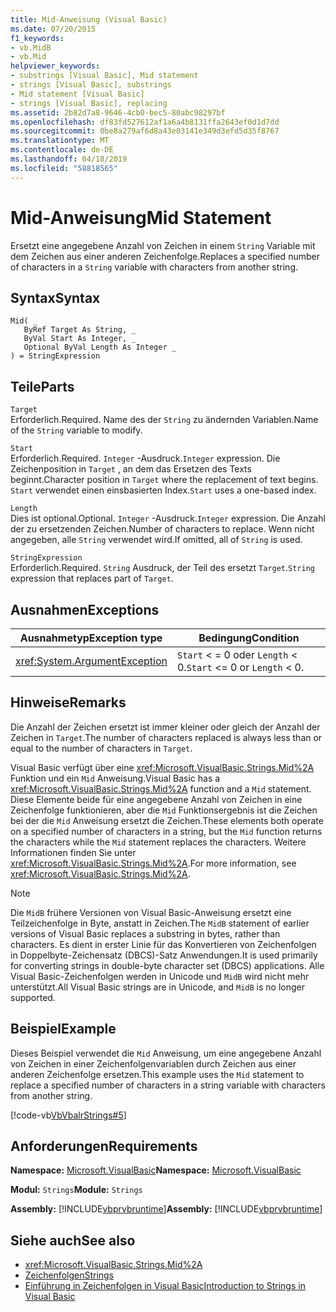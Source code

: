 ```yaml
---
title: Mid-Anweisung (Visual Basic)
ms.date: 07/20/2015
f1_keywords:
- vb.MidB
- vb.Mid
helpviewer_keywords:
- substrings [Visual Basic], Mid statement
- strings [Visual Basic], substrings
- Mid statement [Visual Basic]
- strings [Visual Basic], replacing
ms.assetid: 2b82d7a8-9646-4cb0-bec5-80abc98297bf
ms.openlocfilehash: df83fd527612af1a6a4b8131ffa2643ef0d1d7dd
ms.sourcegitcommit: 0be8a279af6d8a43e03141e349d3efd5d35f8767
ms.translationtype: MT
ms.contentlocale: de-DE
ms.lasthandoff: 04/18/2019
ms.locfileid: "58818565"
---
```

# <a name="mid-statement"></a><span data-ttu-id="a0f0f-102">Mid-Anweisung</span><span class="sxs-lookup"><span data-stu-id="a0f0f-102">Mid Statement</span></span>
<span data-ttu-id="a0f0f-103">Ersetzt eine angegebene Anzahl von Zeichen in einem `String` Variable mit dem Zeichen aus einer anderen Zeichenfolge.</span><span class="sxs-lookup"><span data-stu-id="a0f0f-103">Replaces a specified number of characters in a `String` variable with characters from another string.</span></span>  
  
## <a name="syntax"></a><span data-ttu-id="a0f0f-104">Syntax</span><span class="sxs-lookup"><span data-stu-id="a0f0f-104">Syntax</span></span>  
  
```  
Mid( _  
   ByRef Target As String, _  
   ByVal Start As Integer, _  
   Optional ByVal Length As Integer _  
) = StringExpression  
```  
  
## <a name="parts"></a><span data-ttu-id="a0f0f-105">Teile</span><span class="sxs-lookup"><span data-stu-id="a0f0f-105">Parts</span></span>  
 `Target`  
 <span data-ttu-id="a0f0f-106">Erforderlich.</span><span class="sxs-lookup"><span data-stu-id="a0f0f-106">Required.</span></span> <span data-ttu-id="a0f0f-107">Name des der `String` zu ändernden Variablen.</span><span class="sxs-lookup"><span data-stu-id="a0f0f-107">Name of the `String` variable to modify.</span></span>  
  
 `Start`  
 <span data-ttu-id="a0f0f-108">Erforderlich.</span><span class="sxs-lookup"><span data-stu-id="a0f0f-108">Required.</span></span> <span data-ttu-id="a0f0f-109">`Integer` -Ausdruck.</span><span class="sxs-lookup"><span data-stu-id="a0f0f-109">`Integer` expression.</span></span> <span data-ttu-id="a0f0f-110">Die Zeichenposition in `Target` , an dem das Ersetzen des Texts beginnt.</span><span class="sxs-lookup"><span data-stu-id="a0f0f-110">Character position in `Target` where the replacement of text begins.</span></span> <span data-ttu-id="a0f0f-111">`Start` verwendet einen einsbasierten Index.</span><span class="sxs-lookup"><span data-stu-id="a0f0f-111">`Start` uses a one-based index.</span></span>  
  
 `Length`  
 <span data-ttu-id="a0f0f-112">Dies ist optional.</span><span class="sxs-lookup"><span data-stu-id="a0f0f-112">Optional.</span></span> <span data-ttu-id="a0f0f-113">`Integer` -Ausdruck.</span><span class="sxs-lookup"><span data-stu-id="a0f0f-113">`Integer` expression.</span></span> <span data-ttu-id="a0f0f-114">Die Anzahl der zu ersetzenden Zeichen.</span><span class="sxs-lookup"><span data-stu-id="a0f0f-114">Number of characters to replace.</span></span> <span data-ttu-id="a0f0f-115">Wenn nicht angegeben, alle `String` verwendet wird.</span><span class="sxs-lookup"><span data-stu-id="a0f0f-115">If omitted, all of `String` is used.</span></span>  
  
 `StringExpression`  
 <span data-ttu-id="a0f0f-116">Erforderlich.</span><span class="sxs-lookup"><span data-stu-id="a0f0f-116">Required.</span></span> <span data-ttu-id="a0f0f-117">`String` Ausdruck, der Teil des ersetzt `Target`.</span><span class="sxs-lookup"><span data-stu-id="a0f0f-117">`String` expression that replaces part of `Target`.</span></span>  
  
## <a name="exceptions"></a><span data-ttu-id="a0f0f-118">Ausnahmen</span><span class="sxs-lookup"><span data-stu-id="a0f0f-118">Exceptions</span></span>  
  
|<span data-ttu-id="a0f0f-119">Ausnahmetyp</span><span class="sxs-lookup"><span data-stu-id="a0f0f-119">Exception type</span></span>|<span data-ttu-id="a0f0f-120">Bedingung</span><span class="sxs-lookup"><span data-stu-id="a0f0f-120">Condition</span></span>|  
|--------------------|---------------|  
|<xref:System.ArgumentException>|<span data-ttu-id="a0f0f-121">`Start` < = 0 oder `Length` < 0.</span><span class="sxs-lookup"><span data-stu-id="a0f0f-121">`Start` <= 0 or `Length` < 0.</span></span>|  
  
## <a name="remarks"></a><span data-ttu-id="a0f0f-122">Hinweise</span><span class="sxs-lookup"><span data-stu-id="a0f0f-122">Remarks</span></span>  
 <span data-ttu-id="a0f0f-123">Die Anzahl der Zeichen ersetzt ist immer kleiner oder gleich der Anzahl der Zeichen in `Target`.</span><span class="sxs-lookup"><span data-stu-id="a0f0f-123">The number of characters replaced is always less than or equal to the number of characters in `Target`.</span></span>  
  
 <span data-ttu-id="a0f0f-124">Visual Basic verfügt über eine <xref:Microsoft.VisualBasic.Strings.Mid%2A> Funktion und ein `Mid` Anweisung.</span><span class="sxs-lookup"><span data-stu-id="a0f0f-124">Visual Basic has a <xref:Microsoft.VisualBasic.Strings.Mid%2A> function and a `Mid` statement.</span></span> <span data-ttu-id="a0f0f-125">Diese Elemente beide für eine angegebene Anzahl von Zeichen in eine Zeichenfolge funktionieren, aber die `Mid` Funktionsergebnis ist die Zeichen bei der die `Mid` Anweisung ersetzt die Zeichen.</span><span class="sxs-lookup"><span data-stu-id="a0f0f-125">These elements both operate on a specified number of characters in a string, but the `Mid` function returns the characters while the `Mid` statement replaces the characters.</span></span> <span data-ttu-id="a0f0f-126">Weitere Informationen finden Sie unter <xref:Microsoft.VisualBasic.Strings.Mid%2A>.</span><span class="sxs-lookup"><span data-stu-id="a0f0f-126">For more information, see <xref:Microsoft.VisualBasic.Strings.Mid%2A>.</span></span>  
  
> [!NOTE]
>  <span data-ttu-id="a0f0f-127">Die `MidB` frühere Versionen von Visual Basic-Anweisung ersetzt eine Teilzeichenfolge in Byte, anstatt in Zeichen.</span><span class="sxs-lookup"><span data-stu-id="a0f0f-127">The `MidB` statement of earlier versions of Visual Basic replaces a substring in bytes, rather than characters.</span></span> <span data-ttu-id="a0f0f-128">Es dient in erster Linie für das Konvertieren von Zeichenfolgen in Doppelbyte-Zeichensatz (DBCS)-Satz Anwendungen.</span><span class="sxs-lookup"><span data-stu-id="a0f0f-128">It is used primarily for converting strings in double-byte character set (DBCS) applications.</span></span> <span data-ttu-id="a0f0f-129">Alle Visual Basic-Zeichenfolgen werden in Unicode und `MidB` wird nicht mehr unterstützt.</span><span class="sxs-lookup"><span data-stu-id="a0f0f-129">All Visual Basic strings are in Unicode, and `MidB` is no longer supported.</span></span>  
  
## <a name="example"></a><span data-ttu-id="a0f0f-130">Beispiel</span><span class="sxs-lookup"><span data-stu-id="a0f0f-130">Example</span></span>  
 <span data-ttu-id="a0f0f-131">Dieses Beispiel verwendet die `Mid` Anweisung, um eine angegebene Anzahl von Zeichen in einer Zeichenfolgenvariablen durch Zeichen aus einer anderen Zeichenfolge ersetzen.</span><span class="sxs-lookup"><span data-stu-id="a0f0f-131">This example uses the `Mid` statement to replace a specified number of characters in a string variable with characters from another string.</span></span>  
  
 [!code-vb[VbVbalrStrings#5](~/samples/snippets/visualbasic/VS_Snippets_VBCSharp/VbVbalrStrings/VB/Class1.vb#5)]  
  
## <a name="requirements"></a><span data-ttu-id="a0f0f-132">Anforderungen</span><span class="sxs-lookup"><span data-stu-id="a0f0f-132">Requirements</span></span>  
 <span data-ttu-id="a0f0f-133">**Namespace:** [Microsoft.VisualBasic](../../../visual-basic/language-reference/runtime-library-members.md)</span><span class="sxs-lookup"><span data-stu-id="a0f0f-133">**Namespace:** [Microsoft.VisualBasic](../../../visual-basic/language-reference/runtime-library-members.md)</span></span>  
  
 <span data-ttu-id="a0f0f-134">**Modul:** `Strings`</span><span class="sxs-lookup"><span data-stu-id="a0f0f-134">**Module:** `Strings`</span></span>  
  
 <span data-ttu-id="a0f0f-135">**Assembly:** [!INCLUDE[vbprvbruntime](~/includes/vbprvbruntime-md.md)]</span><span class="sxs-lookup"><span data-stu-id="a0f0f-135">**Assembly:** [!INCLUDE[vbprvbruntime](~/includes/vbprvbruntime-md.md)]</span></span>  
  
## <a name="see-also"></a><span data-ttu-id="a0f0f-136">Siehe auch</span><span class="sxs-lookup"><span data-stu-id="a0f0f-136">See also</span></span>

- <xref:Microsoft.VisualBasic.Strings.Mid%2A>
- [<span data-ttu-id="a0f0f-137">Zeichenfolgen</span><span class="sxs-lookup"><span data-stu-id="a0f0f-137">Strings</span></span>](../../../visual-basic/programming-guide/language-features/strings/index.md)
- [<span data-ttu-id="a0f0f-138">Einführung in Zeichenfolgen in Visual Basic</span><span class="sxs-lookup"><span data-stu-id="a0f0f-138">Introduction to Strings in Visual Basic</span></span>](../../../visual-basic/programming-guide/language-features/strings/introduction-to-strings.md)
